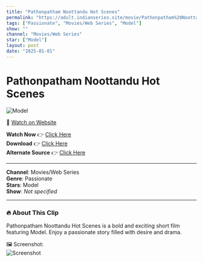 ```yaml
---
title: "Pathonpatham Noottandu Hot Scenes"
permalink: "https://adult.indianseries.site/movie/Pathonpatham%20Noottandu%20Hot%20Scenes"
tags: ["Passionate", "Movies/Web Series", "Model"]
show: ""
channel: "Movies/Web Series"
star: ["Model"]
layout: post
date: "2025-01-01"
---
```


# Pathonpatham Noottandu Hot Scenes

![Model](https://shorts.desisins.com/wp-content/uploads/2025/01/Pathonpatham-Noottandu-Hot-Scenes.jpg)

🔗 [Watch on Website](https://adult.indianseries.site/movie/Pathonpatham%20Noottandu%20Hot%20Scenes)

**Watch Now** 👉 [Click Here](https://adult.indianseries.site/movie/Pathonpatham%20Noottandu%20Hot%20Scenes)  
**Download** 👉 [Click Here](https://adult.indianseries.site/movie/Pathonpatham%20Noottandu%20Hot%20Scenes)  
**Alternate Source** 👉 [Click Here](https://adult.indianseries.site/movie/Pathonpatham%20Noottandu%20Hot%20Scenes)

---

**Channel**: Movies/Web Series  
**Genre**: Passionate  
**Stars**: Model  
**Show**: *Not specified*

---

### 🔥 About This Clip

Pathonpatham Noottandu Hot Scenes is a bold and exciting short film featuring Model. Enjoy a passionate story filled with desire and drama.
 
🖼️ Screenshot:  
![Screenshot](https://shorts.desisins.com/wp-content/uploads/2025/01/Pathonpatham-Noottandu-Hot-Scenes.jpg)
